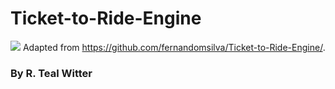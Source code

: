 # Ticket-to-Ride-Engine
![](https://zenodo.org/badge/215415182.svg)
Adapted from https://github.com/fernandomsilva/Ticket-to-Ride-Engine/.
### By R. Teal Witter

